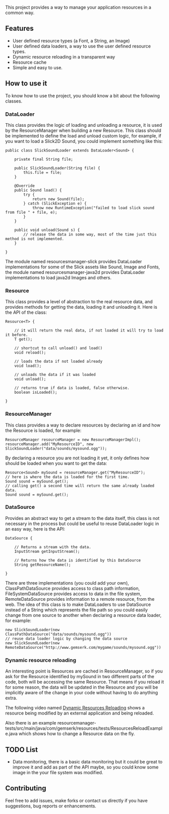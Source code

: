 This project provides a way to manage your application resources in a common way.

Features
------------

* User defined resource types (a Font, a String, an Image)
* User defined data loaders, a way to use the user defined resource types.
* Dynamic resource reloading in a transparent way
* Resource cache
* Simple and easy to use.

How to use it
------------

To know how to use the project, you should know a bit about the following classes.

### DataLoader 

This class provides the logic of loading and unloading a resource, it is used by the ResourceManager when building a new Resource. This class should be implemented to define the load and unload custom logic, for example, if you want to load a Slick2D Sound, you could implement something like this:

	public class SlickSoundLoader extends DataLoader<Sound> {

		private final String file;

		public SlickSoundLoader(String file) {
			this.file = file;
		}

		@Override
		public Sound load() {
			try {
				return new Sound(file);
			} catch (SlickException e) {
				throw new RuntimeException("failed to load slick sound from file " + file, e);
			}
		}

		public void unload(Sound s) {
			// release the data in some way, most of the time just this method is not implemented.
		}
	
	}

The module named resourcesmanager-slick provides DataLoader implementations for some of the Slick assets like Sound, Image and Fonts, the module named resourcesmanager-java2d provides DataLoader implementations to load java2d Images and others.


### Resource

This class provides a level of abstraction to the real resource data, and provides methods for getting the data, loading it and unloading it. Here is the API of the class:

	Resource<T> {

		// it will return the real data, if not loaded it will try to load it before.
		T get();

		// shortcut to call unload() and load()
		void reload();

		// loads the data if not loaded already
		void load();

		// unloads the data if it was loaded
		void unload();

		// returns true if data is loaded, false otherwise.
		boolean isLoaded();

	}

### ResourceManager

This class provides a way to declare resources by declaring an id and how the Resource is loaded, for example:

	ResourceManager resourceManager = new ResourceManagerImpl();
	resourceManager.add("MyResourceID", new SlickSoundLoader("data/sounds/mysound.ogg"));

By declaring a resource you are not loading it yet, it only defines how should be loaded when you want to get the data:

	Resource<Sound> mySound = resourceManager.get("MyResourceID");
	// here is where the data is loaded for the first time.
	Sound sound = mySound.get();
	// calling get() a second time will return the same already loaded data.
	Sound sound = mySound.get();

### DataSource

Provides an abstract way to get a stream to the data itself, this class is not necessary in the process but could be useful to reuse DataLoader logic in an easy way, here is the API:

	DataSource {

		// Returns a stream with the data.
		InputStream getInputStream();

		// Returns how the data is identified by this DataSource
		String getResourceName();
	
	}

There are three implementations (you could add your own), ClassPathDataSource provides access to class path information, FileSystemDataSource provides access to data in the file system, RemoteDataSource provides information to a remote resource, from the web. The idea of this class is to make DataLoaders to use DataSource instead of a String which represents the file path so you could easily change from one source to another when declaring a resource data loader, for example:

	new SlickSoundLoader(new ClassPathDataSource("data/sounds/mysound.ogg"))
	// reuse data loader logic by changing the data source
	new SlickSoundLoader(new RemoteDataSource("http://www.gemserk.com/mygame/sounds/mysound.ogg"))

### Dynamic resource reloading

An interesting point is Resources are cached in ResourceManager, so if you ask for the Resource identified by mySound in two different parts of the code, both will be accessing the same Resource. That means if you reload it for some reason, the data will be updated in the Resource and you will be implicitly aware of the change in your code without having to do anything extra.

The following video named [Dynamic Resources Reloading](http://www.youtube.com/watch?v=cik0SBRPpiA) shows a resource being modified by an external application and being reloaded.

Also there is an example resourcemanager-tests/src/main/java/com/gemserk/resources/tests/ResourcesReloadExample.java which shows how to change a Resource data on the fly.

TODO List
------------

* Data monitoring, there is a basic data monitoring but it could be great to improve it and add as part of the API maybe, so you could know some image in the your file system was modified.

Contributing
------------

Feel free to add issues, make forks or contact us directly if you have suggestions, bug reports or enhancements.

